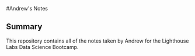 #Andrew's Notes
## Summary 

This repository contains all of the notes taken by Andrew for the Lighthouse Labs Data Science Bootcamp.